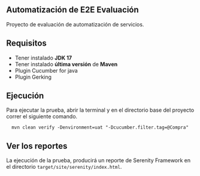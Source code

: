 ## Automatización de E2E Evaluación
Proyecto de evaluación de automatización de servicios.  

## Requisitos
- Tener instalado **JDK 17**
- Tener instalado **última versión** de **Maven**
- Plugin Cucumber for java
- Plugin Gerking

## Ejecución
Para ejecutar la prueba, abrir la terminal y en el directorio base del proyecto correr el siguiente comando.
``` 
  mvn clean verify -Denvironment=uat "-Dcucumber.filter.tag=@Compra"
``` 

## Ver los reportes
La ejecución de la prueba, producirá un reporte de Serenity Framework en el directorio `target/site/serenity/index.html`.

